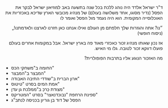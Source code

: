 
<p dir="rtl">
ד"ר ישראל אלדד היה נוהג ללכת בכל שנה בתשעה באב למוזיאון ישראל לבקר את הפסל (נדיר מסוגו, אחד משלושה בעולם) של מנהיג מכובשי הארץ שדיכא באכזריות את האוכלוסייה המקומית. הוא היה נעמד מול הפסל ואומר לו</p>


<p dir="rtl">
 ״נו? אתה והגזרות שלך חלפתם מן העולם ואילו אנחנו כאן חזרנו לארצנו ולאדמתנו!„ (ניסוח חופשי)</p>


<p dir="rtl">
אז נכון שאותו מנהיג זכור כאכזרי מאוד פה בארץ ישראל. אבל במקומות אחרים בעולם פועלו דווקא זכור לטובה. גלו מי האיש.</p>


<p dir="rtl">
מה האזכור הנוגע אליו בתרבות הפופולרית?</p>


<p dir="rtl">

*   החומה ב"משחקי הכס"
*   המבצר ב"המבצר"
*   ארון הברית ב"שודדי התיבה האבודה"
*    אמת המים בסרט "טיטוס"
*   מצודת כַּרכַּ ב"ממלכת גן עדן"
*   ספינת הרחפת "נבוכדנאצר" בסרט "המטריקס"
*   הפסל של דוד בן גוריון בכניסה לנתב"ג
